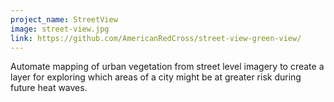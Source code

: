 ```yaml
---
project_name: StreetView
image: street-view.jpg
link: https://github.com/AmericanRedCross/street-view-green-view/
---
```


Automate mapping of urban vegetation from street level imagery to create a layer for exploring which areas of a city might be at greater risk during future heat waves.
